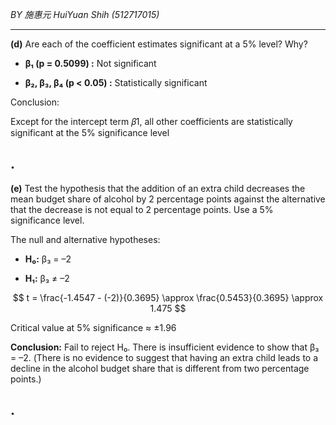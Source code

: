 *BY 施惠元 HuiYuan Shih (512717015)*

---

**(d)** Are each of the coefficient estimates significant at a 5% level? Why?

- **β₁ (p = 0.5099) :**  Not significant
 
- **β₂, β₃, β₄ (p < 0.05) :**  Statistically significant

Conclusion:

Except for the intercept term 𝛽1, all other coefficients are statistically significant at the 5% significance level

.
---

**(e)** Test the hypothesis that the addition of an extra child decreases the mean budget share of alcohol by 2 percentage points against the alternative that the decrease is not equal to 2 percentage points. Use a 5% significance level.   

The null and alternative hypotheses:  
- **H₀:** β₃ = –2
  
- **H₁:** β₃ ≠ –2

$$
t = \frac{-1.4547 - (-2)}{0.3695} \approx \frac{0.5453}{0.3695} \approx 1.475
$$

Critical value at 5% significance ≈ ±1.96

**Conclusion:** Fail to reject H₀. There is insufficient evidence to show that β₃ = –2. (There is no evidence to suggest that having an extra child leads to a decline in the alcohol budget share that is different from two percentage points.)

.
---

